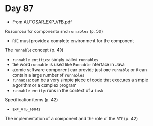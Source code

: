 # Day 87

* From AUTOSAR\_EXP\_VFB.pdf

Resources for components and `runnables` (p. 39)
* `RTE` must provide a complete environment for the component

The `runnable` concept (p. 40)
* `runnable entities`: simply called `runnables`
* the word `runnable` is used like `Runnable` interface in Java
* atomic software-component can provide just one `runnable` or it can contain a large number of `runnables`
* `runnable`: can be a very simple piece of code that executes a simple algorithm or a complex program
* `runnable entity`: runs in the context of a `task`

Specification items (p. 42)
* `EXP_Vfb_00043`

The implementation of a component and the role of the `RTE` (p. 42)
